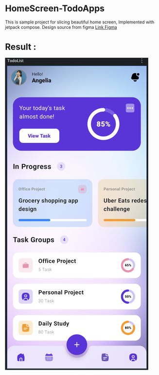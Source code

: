 # HomeScreen-TodoApps
This is sample project for slicing beautiful home screen, Implemented with jetpack compose. Design source from figma [Link Figma](https://www.figma.com/community/file/1143575071825582037/task-management-to-do-list-app)

# Result : 
![Sample HomeScreen](https://github.com/Dfroxs/HomeScreen-TodoApps/blob/develop/app/src/main/res/raw/sample_home_screen.png)
